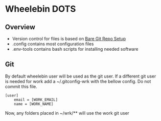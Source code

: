 # Wheelebin DOTS

## Overview
- Version control for files is based on [Bare Git Repo Setup](https://www.atlassian.com/git/tutorials/dotfiles)
- .config contains most configuration files
- .env-tools contains bash scripts for installing needed software

## Git
By default wheelebin user will be used as the git user. If a different git user is needed for work add a ~/.gitconfig-wrk with the bellow config. Do not commit this file.

```
[user]
	email = [WORK_EMAIL]
	name = [WORK_NAME]
```

Now, any folders placed in ~/wrk/** will use the work git user
